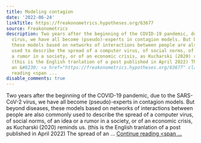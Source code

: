 ```yaml
---
title: Modeling contagion
date: '2022-06-24'
linkTitle: https://freakonometrics.hypotheses.org/63677
source: Freakonometrics
description: Two years after the beginning of the COVID-19 pandemic, due to the SARS-CoV-2
  virus, we have all become (pseudo)-experts in contagion models. But beyond diseases,
  these models based on networks of interactions between people are also commonly
  used to describe the spread of a computer virus, of social norms, of an idea or
  a rumor in a society, or of an economic crisis, as Kucharski (2020) reminds us.
  (this is the English tranlation of a post published in April 2022) The spread of
  an &#8230; <a href="https://freakonometrics.hypotheses.org/63677" class="more-link">Continue
  reading <span ...
disable_comments: true
---
```

Two years after the beginning of the COVID-19 pandemic, due to the SARS-CoV-2 virus, we have all become (pseudo)-experts in contagion models. But beyond diseases, these models based on networks of interactions between people are also commonly used to describe the spread of a computer virus, of social norms, of an idea or a rumor in a society, or of an economic crisis, as Kucharski (2020) reminds us. (this is the English tranlation of a post published in April 2022) The spread of an &#8230; <a href="https://freakonometrics.hypotheses.org/63677" class="more-link">Continue reading <span ...